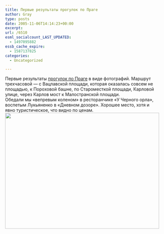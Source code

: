 ```yaml
---
title: Первые результаты прогулок по Праге
author: Gray
type: posts
date: 2005-11-06T14:14:23+00:00
excerpt:
url: /6510
esml_socialcount_LAST_UPDATED:
  - 1497095882
essb_cache_expire:
  - 1587137825
categories:
  - Uncategorized

---
```








Первые результаты <a href="http://public.fotki.com/SergeyPetrenko/cities/prague_2005/" target="_blank">прогулок по Праге</a> в виде фотографий. Маршрут трехчасовой &#8212; с Вацлавской площади, которая оказалась совсем не площадью, к Пороховой башне, по Староместкой площади, Карловой улице, через Карлов мост к Малостранской площади.  
Обедали мы &#171;вепревым коленом&#187; в ресторанчике &#171;У Черного орла&#187;, воспетым Лукьяненко в &#171;Дневном дозоре&#187;. Хорошее место, хотя и явно туристическое, что видно по ценам.  
<img src="https://i1.wp.com/images15.fotki.com/v230/photos/5/520379/2834271/0010221-vi.jpg?resize=500%2C375" title="" width="500" height="375" border="0" data-recalc-dims="1" />